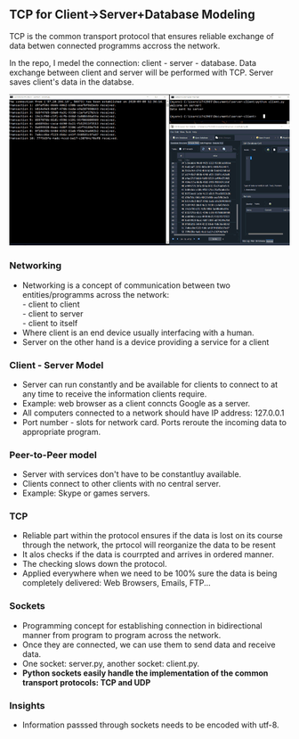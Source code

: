 <h2>TCP for Client->Server+Database Modeling</h2>
<p>TCP is the common transport protocol that ensures reliable exchange of data betwen connected programms accross the network.</p>
<p>In the repo, I medel the connection: client - server - database. Data exchange between client and server will be performed with TCP. Server saves client's data in the databse.</p>
<img src="images/tcp.gif">
<h3>Networking</h3>
<ul>
  <li>Networking is a concept of communication between two entities/programms across the network:</li>
      - client to client <br>
      - client to server <br>
      - client to itself
  <li>Where client is an end device usually interfacing with a human.</li>
  <li>Server on the other hand is a device providing a service for a client</li>
</ul>

<h3>Client - Server Model</h3>
<ul>
  <li>Server can run constantly and be available for clients to connect to at any time to receive the information clients require.</li>
  <li>Example: web browser as a client conncts Google as a server.</li>
  <li>All computers connected to a network should have IP address: 127.0.0.1</li>
  <li>Port number - slots for network card. Ports reroute the incoming data to appropriate program.</li>
</ul>

<h3>Peer-to-Peer model</h3>
<ul>
  <li>Server with services don't have to be constantluy available.</li>
  <li>Clients connect to other clients with no central server.</li>
  <li>Example: Skype or games servers.</li>
</ul>

<h3>TCP</h3>
<ul>
  <li>Reliable part within the protocol ensures if the data is lost on its course through the network, the prtocol will reorganize the data to be resent</li>
  <li>It alos checks if the data is courrpted and arrives in ordered manner.</li>
  <li>The checking slows down the protocol.</li>
  <li>Applied everywhere when we need to be 100% sure the data is being completely delivered: Web Browsers, Emails, FTP...</li>
</ul>

<h3>Sockets</h3>
<ul>
  <li>Programming concept for establishing connection in bidirectional manner from program to program across the network.</li>
  <li>Once they are connected, we can use them to send data and receive data.</li>
  <li>One socket: server.py, another socket: client.py.</li>
  <li><b>Python sockets easily handle the implementation of the common transport protocols: TCP and UDP</b></li>
</ul>

<h3>Insights</h3>
<ul>
  <li>Information passsed through sockets needs to be encoded with utf-8.</li>
</ul>
